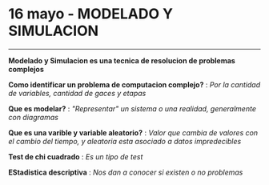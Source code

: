 # 16 mayo - MODELADO Y SIMULACION

***

**Modelado y Simulacion es una tecnica de resolucion de problemas complejos**

**Como identificar un problema de computacion complejo?**
: *Por la cantidad de variables, cantidad de gaces y etapas*

**Que es modelar?**
: *"Representar" un sistema o una realidad, generalmente con diagramas*

**Que es una varible y variable aleatorio?**
: *Valor que cambia de valores con el cambio del tiempo, y aleatoria esta asociado a datos impredecibles*

**Test de chi cuadrado**
: *Es un tipo de test*

**EStadistica descriptiva**
: *Nos dan a conocer si existen o no problemas*